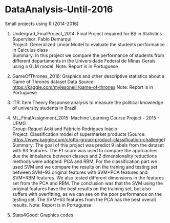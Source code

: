 # DataAnalysis-Until-2016
Small projects using R (2014-2016)

1) Undergrad_FinalProject_2014: Final Project required for BS in Statistics   
Supervisor: Fabio Demarqui   
Project: Generalized Linear Model to evaluate the students performance in Calculus class   
Summary: In this project we compare the performance of students from different departaments in the Universidade Federal de Minas Gerais using a GLM model. 
Note: Report is in Portuguese   

2) GameOfThrones_2016: Graphics and other descriptive statistics about a Game of Thrones dataset 
Data Source: https://kaggle.com/mylesoneill/game-of-thrones
Note: Report is in Portuguese  

3) ITR: Item Theory Response analysis to measure the political knowledge of university students in Brazil

4) ML_FinalAssignment_2015: Machine Learning Course Project - 2015 - UFMG  
Group: Raquel Aoki and Fabrício Rodrigues Inácio  
Project: Classification model of supermarket products (Source: https://www.kaggle.com/c/otto-group-product-classification-challenge)  
Summary: The goal of this project was predict 9 labels from the dataset with 93 features. The F1 score was used to compare the approaches due the imbalance between classes and 2 dimensionality reductions methods were adopted: PCA and RBM. For the classification part we used SVM and we compare the results on the traning and testing set between SVM+93 original features with SVM+PCA features and SVM+RBM features. We also tested different dimensions in the features set from the PCA and RBM. The conclusion was that the SVM using the original features have the best results on the training set, but also suffers with overfitting, as we can see on the poor performance on the testing set. The SVM+63 features from the PCA has the best overall results. 
Note: Report is in Portuguese  


5) Stats4Good: Graphics codes 
